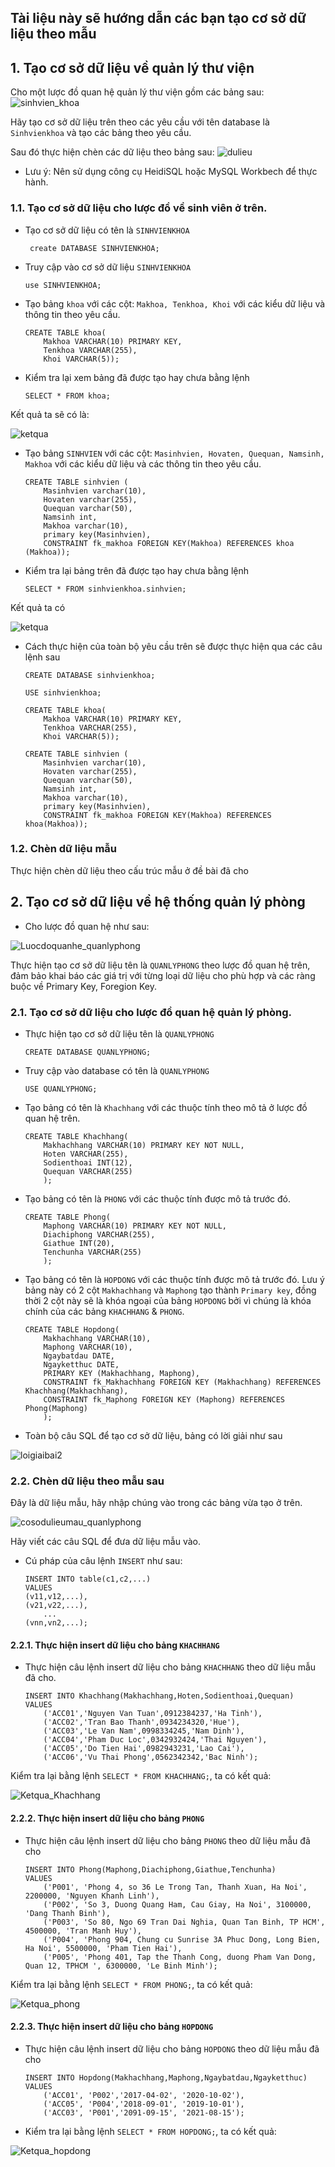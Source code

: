 ## Tài liệu này sẽ hướng dẫn các bạn tạo cơ sở dữ liệu theo mẫu

## 1. Tạo cơ sở dữ liệu về quản lý thư viện
Cho một lược đồ quan hệ quản lý thư viện gồm các bảng sau:
![sinhvien_khoa](https://image.prntscr.com/image/FJSTcspzTzWh3vmiaX8zxQ.png)

Hãy tạo cơ sở dữ liệu trên theo các yêu cầu với tên database là `Sinhvienkhoa` và tạo các bảng theo yêu cầu.

Sau đó thực hiện chèn các dữ liệu theo bảng sau:
![dulieu](https://image.prntscr.com/image/AtPm24GFSlin7lB_H_pQWA.png)

- Lưu ý: Nên sử dụng công cụ HeidiSQL hoặc MySQL Workbech để thực hành.

### 1.1. Tạo cơ sở dữ liệu cho lược đồ về sinh viên ở trên.

- Tạo cơ sở dữ liệu có tên là `SINHVIENKHOA`
   ```
    create DATABASE SINHVIENKHOA;
    ```

- Truy cập vào cơ sở dữ liệu `SINHVIENKHOA`
    ```
    use SINHVIENKHOA;
    ```

- Tạo bảng `khoa` với các cột: `Makhoa, Tenkhoa, Khoi` với các kiểu dữ liệu và thông tin theo yêu cầu.
    ```
    CREATE TABLE khoa(
        Makhoa VARCHAR(10) PRIMARY KEY,
        Tenkhoa VARCHAR(255),
        Khoi VARCHAR(5));
    ```

- Kiểm tra lại xem bảng đã được tạo hay chưa bằng lệnh
    ```
    SELECT * FROM khoa;
    ```

Kết quả ta sẽ có là:

![ketqua](https://image.prntscr.com/image/TGApW4h9RY_bXXpAUch9pw.png)

- Tạo bảng `SINHVIEN` với các cột: `Masinhvien, Hovaten, Quequan, Namsinh, Makhoa` với các kiểu dữ liệu và các thông tin theo yêu cầu.
    ```
    CREATE TABLE sinhvien (
        Masinhvien varchar(10), 
        Hovaten varchar(255), 
        Quequan varchar(50),
        Namsinh int, 
        Makhoa varchar(10), 
        primary key(Masinhvien),
        CONSTRAINT fk_makhoa FOREIGN KEY(Makhoa) REFERENCES khoa	(Makhoa));
    ```

- Kiểm tra lại bảng trên đã được tạo hay chưa bằng lệnh
    ```
    SELECT * FROM sinhvienkhoa.sinhvien;
    ```

Kết quả ta có

![ketqua](https://image.prntscr.com/image/B3nj4K_AR9GBwtnKhCAU7g.png)

- Cách thực hiện của toàn bộ yêu cầu trên sẽ được thực hiện qua các câu lệnh sau
    ```
    CREATE DATABASE sinhvienkhoa;

    USE sinhvienkhoa;

    CREATE TABLE khoa(
        Makhoa VARCHAR(10) PRIMARY KEY,
        Tenkhoa VARCHAR(255),
        Khoi VARCHAR(5));

    CREATE TABLE sinhvien (
        Masinhvien varchar(10), 
        Hovaten varchar(255), 
        Quequan varchar(50),
        Namsinh int, 
        Makhoa varchar(10), 
        primary key(Masinhvien),
        CONSTRAINT fk_makhoa FOREIGN KEY(Makhoa) REFERENCES khoa(Makhoa));
    ```


### 1.2. Chèn dữ liệu mẫu

Thực hiện chèn dữ liệu theo cấu trúc mẫu ở đề bài đã cho



## 2. Tạo cơ sở dữ liệu về hệ thống quản lý phòng

- Cho lược đồ quan hệ như sau:

![Luocdoquanhe_quanlyphong](https://image.prntscr.com/image/jfxwqdLvQLuypl-39Oy6Sw.png)

Thực hiện tạo cơ sở dữ liệu tên là `QUANLYPHONG` theo lược đồ quan hệ trên, đảm bảo khai báo các giá trị với từng loại dữ liệu cho phù hợp và các ràng buộc về Primary Key, Foregion Key.

### 2.1. Tạo cơ sở dữ liệu cho lược đồ quan hệ quản lý phòng.


- Thực hiện tạo cơ sở dữ liệu tên là `QUANLYPHONG`
    ```
    CREATE DATABASE QUANLYPHONG;
    ```

- Truy cập vào database có tên là `QUANLYPHONG`
    ```
    USE QUANLYPHONG;
    ```

- Tạo bảng có tên là `Khachhang` với các thuộc tính theo mô tả ở lược đồ quan hệ trên.
    ```
    CREATE TABLE Khachhang(
        Makhachhang VARCHAR(10) PRIMARY KEY	NOT NULL,
        Hoten VARCHAR(255),
        Sodienthoai INT(12),
        Quequan VARCHAR(255)
        );
    ```

- Tạo bảng có tên là `PHONG` với các thuộc tính được mô tả trước đó.
    ```
    CREATE TABLE Phong(
        Maphong VARCHAR(10) PRIMARY KEY NOT NULL,
        Diachiphong VARCHAR(255),
        Giathue INT(20),
        Tenchunha VARCHAR(255)
        );
    ```

- Tạo bảng có tên là `HOPDONG` với các thuộc tính được mô tả trước đó. Lưu ý bảng này có 2 cột `Makhachhang` và `Maphong` tạo thành `Primary key`, đồng thời 2 cột này sẽ là khóa ngoại của bảng `HOPDONG` bởi vì chúng là khóa chính của các bảng `KHACHHANG` & `PHONG`.
    ```
    CREATE TABLE Hopdong(
        Makhachhang VARCHAR(10),
        Maphong VARCHAR(10),
        Ngaybatdau DATE,
        Ngayketthuc DATE,
        PRIMARY KEY (Makhachhang, Maphong),
        CONSTRAINT fk_Makhachhang FOREIGN KEY (Makhachhang) REFERENCES Khachhang(Makhachhang),
        CONSTRAINT fk_Maphong FOREIGN KEY (Maphong) REFERENCES Phong(Maphong)
        );
    ```

- Toàn bộ câu SQL để tạo cơ sở dữ liệu, bảng có lời giải như sau
 
![loigiaibai2](https://image.prntscr.com/image/tdvV-blCRdeG3hlbPTcCAw.png)


### 2.2. Chèn dữ liệu theo mẫu sau

Đây là dữ liệu mẫu, hãy nhập chúng vào trong các bảng vừa tạo ở trên.

![cosodulieumau_quanlyphong](https://image.prntscr.com/image/JrLHX8M_RHOTFp4zp0vVnw.png)

Hãy viết các câu SQL để đưa dữ liệu mẫu vào.

- Cú pháp của câu lệnh `INSERT` như sau:
    ```
    INSERT INTO table(c1,c2,...)
    VALUES 
    (v11,v12,...),
    (v21,v22,...),
        ...
    (vnn,vn2,...);
    ```
#### 2.2.1. Thực hiện insert dữ liệu cho bảng `KHACHHANG`

- Thực hiện câu lệnh insert dữ liệu cho bảng `KHACHHANG` theo dữ liệu mẫu đã cho.
    ```
    INSERT INTO Khachhang(Makhachhang,Hoten,Sodienthoai,Quequan) 
    VALUES
        ('ACC01','Nguyen Van Tuan',0912384237,'Ha Tinh'),
        ('ACC02','Tran Bao Thanh',0934234320,'Hue'),
        ('ACC03','Le Van Nam',0998334245,'Nam Dinh'),
        ('ACC04','Pham Duc Loc',0342932424,'Thai Nguyen'),
        ('ACC05','Do Tien Hai',0982943231,'Lao Cai'),
        ('ACC06','Vu Thai Phong',0562342342,'Bac Ninh');
    ```

Kiểm tra lại bằng lệnh `SELECT * FROM KHACHHANG;`, ta có kết quả:

![Ketqua_Khachhang](https://image.prntscr.com/image/Y5rY9ftWQquRdGTDTwkv6Q.png)

#### 2.2.2. Thực hiện insert dữ liệu cho bảng `PHONG`

- Thực hiện câu lệnh insert dữ liệu cho bảng `PHONG` theo dữ liệu mẫu đã cho
    ```
    INSERT INTO Phong(Maphong,Diachiphong,Giathue,Tenchunha)
    VALUES
        ('P001', 'Phong 4, so 36 Le Trong Tan, Thanh Xuan, Ha Noi', 2200000, 'Nguyen Khanh Linh'),
        ('P002', 'So 3, Duong Quang Ham, Cau Giay, Ha Noi', 3100000, 'Dang Thanh Binh'),
        ('P003', 'So 80, Ngo 69 Tran Dai Nghia, Quan Tan Binh, TP HCM', 4500000, 'Tran Manh Huy'),
        ('P004', 'Phong 904, Chung cu Sunrise 3A Phuc Dong, Long Bien, Ha Noi', 5500000, 'Pham Tien Hai'),
        ('P005', 'Phong 401, Tap the Thanh Cong, duong Pham Van Dong, Quan 12, TPHCM ', 6300000, 'Le Binh Minh');
    ```

Kiểm tra lại bằng lệnh `SELECT * FROM PHONG;`, ta có kết quả:

![Ketqua_phong](https://image.prntscr.com/image/ksf0JSwuTWm8ZO_7-v1EHg.png)

#### 2.2.3. Thực hiện insert dữ liệu cho bảng `HOPDONG`

- Thực hiện câu lệnh insert dữ liệu cho bảng `HOPDONG` theo dữ liệu mẫu đã cho
    ```
    INSERT INTO Hopdong(Makhachhang,Maphong,Ngaybatdau,Ngayketthuc)
    VALUES
        ('ACC01', 'P002','2017-04-02', '2020-10-02'),
        ('ACC05', 'P004','2018-09-01', '2019-10-01'),
        ('ACC03', 'P001','2091-09-15', '2021-08-15');
    ```

- Kiểm tra lại bằng lệnh `SELECT * FROM HOPDONG;`, ta có kết quả:

![Ketqua_hopdong](https://image.prntscr.com/image/xMlKi-54RLC68YQuGUAdeQ.png)

